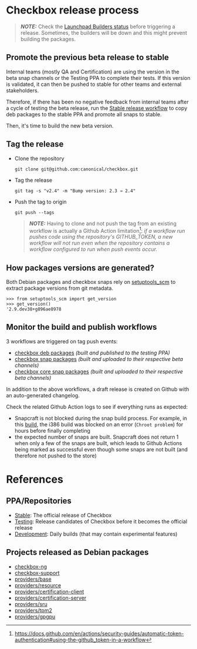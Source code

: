 # Checkbox release process

> **_NOTE:_** Check the [Launchpad Builders status] before triggering a release.
Sometimes, the builders will be down and this might prevent building the
packages.

## Promote the previous beta release to stable

Internal teams (mostly QA and Certification) are using the version in the beta
snap channels or the Testing PPA to complete their tests. If this version is
validated, it can then be pushed to stable for other teams and external
stakeholders.

Therefore, if there has been no negative feedback from internal teams after a
cycle of testing the beta release, run the [Stable release workflow] to copy deb
packages to the stable PPA and promote all snaps to stable.

Then, it's time to build the new beta version.

## Tag the release

- Clone the repository
  ```
  git clone git@github.com:canonical/checkbox.git
  ```
- Tag the release
  ```
  git tag -s "v2.4" -m "Bump version: 2.3 → 2.4"
  ```
- Push the tag to origin
  ```
  git push --tags
  ```
  > **_NOTE:_** Having to clone and not push the tag from an existing
  workflow is actually a Github Action limitation[^1]:
  > *if a workflow run pushes code using the repository's GITHUB_TOKEN, a new
  workflow will not run even when the repository contains a workflow configured
  to run when push events occur.*

## How packages versions are generated? ##

Both Debian packages and checkbox snaps rely on [setuptools_scm] to extract 
package versions from git metadata.

```
>>> from setuptools_scm import get_version
>>> get_version()
'2.9.dev38+g896ae8978
```

## Monitor the build and publish workflows

3 workflows are triggered on tag push events:

- [checkbox deb packages] *(built and published to the testing PPA)*
- [checkbox snap packages] *(built and uploaded to their respective beta
  channels)*
- [checkbox core snap packages] *(built and uploaded to their respective beta
  channels)*

In addition to the above workflows, a draft release is created on Github with
an auto-generated changelog.

Check the related Github Action logs to see if everything runs as expected:

- Snapcraft is not blocked during the snap build process. For example, in this
[build], the i386 build was blocked on an error (`Chroot problem`) for hours
before finally completing
- the expected number of snaps are built. Snapcraft does not return 1 when only
a few of the snaps are built, which leads to Github Actions being marked as
successful even though some snaps are not built (and therefore not pushed to
the store)

# References

## PPA/Repositories

* [Stable]\: The official release of Checkbox
* [Testing]\: Release candidates of Checkbox before it becomes the official
release
* [Development]\: Daily builds (that may contain experimental features)

## Projects released as Debian packages

* [checkbox-ng](https://github.com/canonical/checkbox/tree/main/checkbox-ng)
* [checkbox-support](https://github.com/canonical/checkbox/tree/main/checkbox-support)
* [providers/base](https://github.com/canonical/checkbox/tree/main/providers/base)
* [providers/resource](https://github.com/canonical/checkbox/tree/main/providers/resource)
* [providers/certification-client](https://github.com/canonical/checkbox/tree/main/providers/certification-client)
* [providers/certification-server](https://github.com/canonical/checkbox/tree/main/providers/certification-server)
* [providers/sru](https://github.com/canonical/checkbox/tree/main/providers/sru)
* [providers/tpm2](https://github.com/canonical/checkbox/tree/main/providers/tpm2)
* [providers/gpgpu](https://github.com/canonical/checkbox/tree/main/providers/gpgpu)

[^1]:https://docs.github.com/en/actions/security-guides/automatic-token-authentication#using-the-github_token-in-a-workflow

[setuptools_scm]: https://github.com/pypa/setuptools_scm/
[Stable release workflow]: https://github.com/canonical/checkbox/actions/workflows/checkbox-stable-release.yml
[Bumpversion]: https://github.com/c4urself/bump2version
[Stable]: https://launchpad.net/~hardware-certification/+archive/ubuntu/public
[Testing]: https://code.launchpad.net/~checkbox-dev/+archive/ubuntu/testing
[Development]: https://code.launchpad.net/~checkbox-dev/+archive/ubuntu/ppa
[Launchpad Builders status]: https://launchpad.net/builders
[checkbox deb packages]: https://github.com/canonical/checkbox/actions/workflows/deb-beta-release.yml
[checkbox snap packages]: https://github.com/canonical/checkbox/actions/workflows/checkbox-snap-beta-release.yml
[checkbox core snap packages]: https://github.com/canonical/checkbox/actions/workflows/checkbox-core-snap-beta-release.yml
[build]: https://github.com/canonical/checkbox/actions/runs/4371649401/jobs/7649877336
